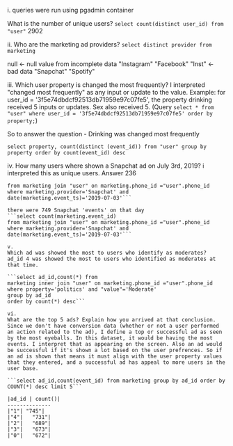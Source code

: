 i.
queries were run using pgadmin container

What is the number of unique users?
```select count(distinct user_id) from "user"``` 2902

ii.
Who are the marketing ad providers?
```select distinct provider from marketing```

null <- null value from incomplete data
"Instagram"
"Facebook"
"Inst" <- bad data
"Snapchat"
"Spotify"

iii.
Which user property is changed the most frequently?
I interpreted "changed most frequently" as any input or update to the value. Example: for user_id = '3f5e74dbdcf92513db71959e97c07fe5', 
the property drinking received 5 inputs or updates. Sex also received 5. (Query ```select * from "user" where user_id = '3f5e74dbdcf92513db71959e97c07fe5'
order by property;```)

So to answer the question - Drinking was changed most frequently  

```select property, count(distinct (event_id)) from "user" group by property order by count(event_id) desc```

iv.
How many users where shown a Snapchat ad on July 3rd, 2019?
i interpreted this as unique users. Answer 236
```select count(distinct user_id) 
from marketing join "user" on marketing.phone_id ="user".phone_id
where marketing.provider='Snapchat' and date(marketing.event_ts)='2019-07-03'```

there were 749 Snapchat 'events' on that day
```select count(marketing.event_id) 
from marketing join "user" on marketing.phone_id ="user".phone_id
where marketing.provider='Snapchat' and date(marketing.event_ts)='2019-07-03'```

v.
Which ad was showed the most to users who identify as moderates?
ad_id 4 was showed the most to users who identified as moderates at that time. 

```select ad_id,count(*) from 
marketing inner join "user" on marketing.phone_id ="user".phone_id
where property='politics' and "value"='Moderate'
group by ad_id
order by count(*) desc```

vi.
What are the top 5 ads? Explain how you arrived at that conclusion.
Since we don't have conversion data (whether or not a user performed an action related to the ad), I define a top or successful ad as seen by the most eyeballs. In this dataset, it would be having the most events. I interpret that as appearing on the screen. Also an ad would be successful if it's shown a lot based on the user prefrences. So if an ad is shown that means it must align with the user property values that they entered, and a successful ad has appeal to more users in the user base. 

```select ad_id,count(event_id) from marketing group by ad_id order by COUNT(*) desc limit 5```

|ad_id | count()|
--------------
|"1"| "745"|
|"4"|	"731"|
|"2"|	"689"|
|"3"|	"673"|
|"0"|	"672"|
